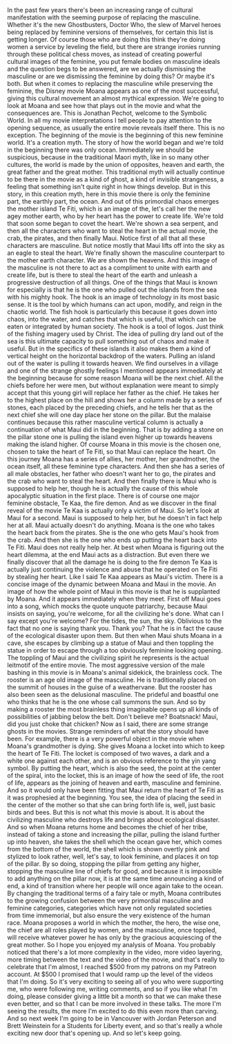  In the past few years there's been an increasing range of cultural manifestation with the seeming purpose of replacing the masculine. Whether it's the new Ghostbusters, Doctor Who, the slew of Marvel heroes being replaced by feminine versions of themselves, for certain this list is getting longer. Of course those who are doing this think they're doing women a service by leveling the field, but there are strange ironies running through these political chess moves, as instead of creating powerful cultural images of the feminine, you put female bodies on masculine ideals and the question begs to be answered, are we actually dismissing the masculine or are we dismissing the feminine by doing this? Or maybe it's both. But when it comes to replacing the masculine while preserving the feminine, the Disney movie Moana appears as one of the most successful, giving this cultural movement an almost mythical expression. We're going to look at Moana and see how that plays out in the movie and what the consequences are. This is Jonathan Pechot, welcome to the Symbolic World. In all my movie interpretations I tell people to pay attention to the opening sequence, as usually the entire movie reveals itself there. This is no exception. The beginning of the movie is the beginning of this new feminine world. It's a creation myth. The story of how the world began and we're told in the beginning there was only ocean. Immediately we should be suspicious, because in the traditional Maori myth, like in so many other cultures, the world is made by the union of opposites, heaven and earth, the great father and the great mother. This traditional myth will actually continue to be there in the movie as a kind of ghost, a kind of invisible strangeness, a feeling that something isn't quite right in how things develop. But in this story, in this creation myth, here in this movie there is only the feminine part, the earthly part, the ocean. And out of this primordial chaos emerges the mother island Te Fiti, which is an image of the, let's call her the new agey mother earth, who by her heart has the power to create life. We're told that soon some began to covet the heart. We're shown a sea serpent, and then all the characters who want to steal the heart in the actual movie, the crab, the pirates, and then finally Maui. Notice first of all that all these characters are masculine. But notice mostly that Maui lifts off into the sky as an eagle to steal the heart. We're finally shown the masculine counterpart to the mother earth character. We are shown the heavens. And this image of the masculine is not there to act as a compliment to unite with earth and create life, but is there to steal the heart of the earth and unleash a progressive destruction of all things. One of the things that Maui is known for especially is that he is the one who pulled out the islands from the sea with his mighty hook. The hook is an image of technology in its most basic sense. It is the tool by which humans can act upon, modify, and reign in the chaotic world. The fish hook is particularly this because it goes down into chaos, into the water, and catches that which is useful, that which can be eaten or integrated by human society. The hook is a tool of logos. Just think of the fishing imagery used by Christ. The idea of pulling dry land out of the sea is this ultimate capacity to pull something out of chaos and make it useful. But in the specifics of these islands it also makes them a kind of vertical height on the horizontal backdrop of the waters. Pulling an island out of the water is pulling it towards heaven. We find ourselves in a village and one of the strange ghostly feelings I mentioned appears immediately at the beginning because for some reason Moana will be the next chief. All the chiefs before her were men, but without explanation were meant to simply accept that this young girl will replace her father as the chief. He takes her to the highest place on the hill and shows her a column made by a series of stones, each placed by the preceding chiefs, and he tells her that as the next chief she will one day place her stone on the pillar. But the malaise continues because this rather masculine vertical column is actually a continuation of what Maui did in the beginning. That is by adding a stone on the pillar stone one is pulling the island even higher up towards heavens making the island higher. Of course Moana in this movie is the chosen one, chosen to take the heart of Te Fiti, so that Maui can replace the heart. On this journey Moana has a series of allies, her mother, her grandmother, the ocean itself, all these feminine type characters. And then she has a series of all male obstacles, her father who doesn't want her to go, the pirates and the crab who want to steal the heart. And then finally there is Maui who is supposed to help her, though he is actually the cause of this whole apocalyptic situation in the first place. There is of course one major feminine obstacle, Te Kaa, the fire demon. And as we discover in the final reveal of the movie Te Kaa is actually only a victim of Maui. So let's look at Maui for a second. Maui is supposed to help her, but he doesn't in fact help her at all. Maui actually doesn't do anything. Moana is the one who takes the heart back from the pirates. She is the one who gets Maui's hook from the crab. And then she is the one who ends up putting the heart back into Te Fiti. Maui does not really help her. At best when Moana is figuring out the heart dilemma, at the end Maui acts as a distraction. But even there we finally discover that all the damage he is doing to the fire demon Te Kaa is actually just continuing the violence and abuse that he operated on Te Fiti by stealing her heart. Like I said Te Kaa appears as Maui's victim. There is a concise image of the dynamic between Moana and Maui in the movie. An image of how the whole point of Maui in this movie is that he is supplanted by Moana. And it appears immediately when they meet. First off Maui goes into a song, which mocks the quote unquote patriarchy, because Maui insists on saying, you're welcome, for all the civilizing he's done. What can I say except you're welcome? For the tides, the sun, the sky. Oblivious to the fact that no one is saying thank you. Thank you? That he is in fact the cause of the ecological disaster upon them. But then when Maui shuts Moana in a cave, she escapes by climbing up a statue of Maui and then toppling the statue in order to escape through a too obviously feminine looking opening. The toppling of Maui and the civilizing spirit he represents is the actual leitmotif of the entire movie. The most aggressive version of the male bashing in this movie is in Moana's animal sidekick, the brainless cock. The rooster is an age old image of the masculine. He is traditionally placed on the summit of houses in the guise of a weathervane. But the rooster has also been seen as the delusional masculine. The prideful and boastful one who thinks that he is the one whose call summons the sun. And so by making a rooster the most brainless thing imaginable opens up all kinds of possibilities of jabbing below the belt. Don't believe me? Boatsnack! Maui, did you just choke that chicken? Now as I said, there are some strange ghosts in the movies. Strange reminders of what the story should have been. For example, there is a very powerful object in the movie when Moana's grandmother is dying. She gives Moana a locket into which to keep the heart of Te Fiti. The locket is composed of two waves, a dark and a white one against each other, and is an obvious reference to the yin yang symbol. By putting the heart, which is also the seed, the point at the center of the spiral, into the locket, this is an image of how the seed of life, the root of life, appears as the joining of heaven and earth, masculine and feminine. And so it would only have been fitting that Maui return the heart of Te Fiti as it was prophesied at the beginning. You see, the idea of placing the seed in the center of the mother so that she can bring forth life is, well, just basic birds and bees. But this is not what this movie is about. It is about the civilizing masculine who destroys life and brings about ecological disaster. And so when Moana returns home and becomes the chief of her tribe, instead of taking a stone and increasing the pillar, pulling the island further up into heaven, she takes the shell which the ocean gave her, which comes from the bottom of the world, the shell which is shown overtly pink and stylized to look rather, well, let's say, to look feminine, and places it on top of the pillar. By so doing, stopping the pillar from getting any higher, stopping the masculine line of chiefs for good, and because it is impossible to add anything on the pillar now, it is at the same time announcing a kind of end, a kind of transition where her people will once again take to the ocean. By changing the traditional terms of a fairy tale or myth, Moana contributes to the growing confusion between the very primordial masculine and feminine categories, categories which have not only regulated societies from time immemorial, but also ensure the very existence of the human race. Moana proposes a world in which the mother, the hero, the wise one, the chief are all roles played by women, and the masculine, once toppled, will receive whatever power he has only by the gracious acquiescing of the great mother. So I hope you enjoyed my analysis of Moana. You probably noticed that there's a lot more complexity in the video, more video layering, more timing between the text and the video of the movie, and that's really to celebrate that I'm almost, I reached $500 from my patrons on my Patreon account. At $500 I promised that I would ramp up the level of the videos that I'm doing. So it's very exciting to seeing all of you who were supporting me, who were following me, writing comments, and so if you like what I'm doing, please consider giving a little bit a month so that we can make these even better, and so that I can be more involved in these talks. The more I'm seeing the results, the more I'm excited to do this even more than carving. And so next week I'm going to be in Vancouver with Jordan Peterson and Brett Weinstein for a Students for Liberty event, and so that's really a whole exciting new door that's opening up. And so let's keep going.